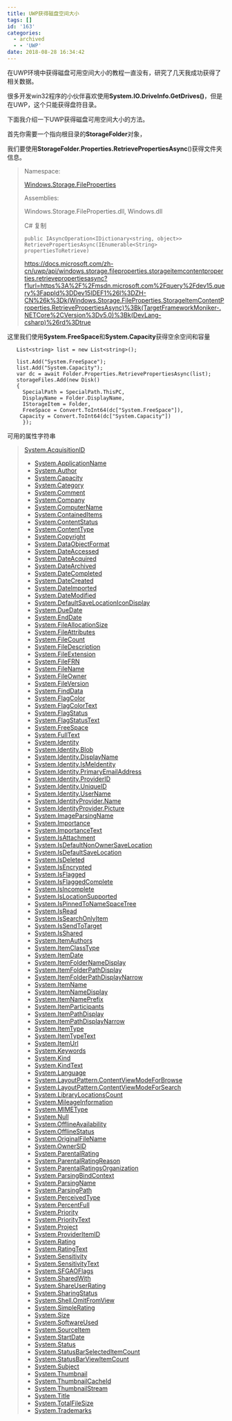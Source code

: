 ```yaml
---
title: UWP获得磁盘空间大小
tags: []
id: '163'
categories:
  - archived
  - - 'UWP'
date: 2018-08-28 16:34:42
---
```


在UWP环境中获得磁盘可用空间大小的教程一直没有，研究了几天我成功获得了相关数据。

很多开发win32程序的小伙伴喜欢使用**System.IO.DriveInfo.GetDrives()**，但是在UWP，这个只能获得盘符目录。

下面我介绍一下UWP获得磁盘可用空间大小的方法。

首先你需要一个指向根目录的**StorageFolder**对象，

我们要使用**StorageFolder.Properties.RetrievePropertiesAsync**()获得文件夹信息。

> Namespace:
> 
> [Windows.Storage.FileProperties](https://docs.microsoft.com/zh-cn/uwp/api/windows.storage.fileproperties)
> 
> Assemblies:
> 
> Windows.Storage.FileProperties.dll, Windows.dll
> 
>   
> 
>   
> 
>   
> 
> C# 复制
> 
> ```
> public IAsyncOperation<IDictionary<string, object>> RetrievePropertiesAsync(IEnumerable<String> propertiesToRetrieve)
> ```
> 
>   
> 
> https://docs.microsoft.com/zh-cn/uwp/api/windows.storage.fileproperties.storageitemcontentproperties.retrievepropertiesasync?f1url=https%3A%2F%2Fmsdn.microsoft.com%2Fquery%2Fdev15.query%3FappId%3DDev15IDEF1%26l%3DZH-CN%26k%3Dk(Windows.Storage.FileProperties.StorageItemContentProperties.RetrievePropertiesAsync)%3Bk(TargetFrameworkMoniker-.NETCore%2CVersion%3Dv5.0)%3Bk(DevLang-csharp)%26rd%3Dtrue

这里我们使用**System.FreeSpace**和**System.Capacity**获得空余空间和容量

```
   List<string> list = new List<string>();
                    
   list.Add("System.FreeSpace");
   list.Add("System.Capacity");
   var dc = await Folder.Properties.RetrievePropertiesAsync(list);
   storageFiles.Add(new Disk()
   {
     SpecialPath = SpecialPath.ThisPC,
     DisplayName = Folder.DisplayName,
     IStorageItem = Folder,
     FreeSpace = Convert.ToInt64(dc["System.FreeSpace"]),
    Capacity = Convert.ToInt64(dc["System.Capacity"])
     });

```

可用的属性字符串

> [System.AcquisitionID](https://msdn.microsoft.com/en-us/library/bb760648)
> 
> *   [System.ApplicationName](https://msdn.microsoft.com/en-us/library/bb760650)
> *   [System.Author](https://msdn.microsoft.com/en-us/library/bb760652)
> *   [System.Capacity](https://msdn.microsoft.com/en-us/library/bb760654)
> *   [System.Category](https://msdn.microsoft.com/en-us/library/bb760656)
> *   [System.Comment](https://msdn.microsoft.com/en-us/library/bb760658)
> *   [System.Company](https://msdn.microsoft.com/en-us/library/bb760660)
> *   [System.ComputerName](https://msdn.microsoft.com/en-us/library/bb760662)
> *   [System.ContainedItems](https://msdn.microsoft.com/en-us/library/bb760664)
> *   [System.ContentStatus](https://msdn.microsoft.com/en-us/library/bb760667)
> *   [System.ContentType](https://msdn.microsoft.com/en-us/library/bb760669)
> *   [System.Copyright](https://msdn.microsoft.com/en-us/library/bb760671)
> *   [System.DataObjectFormat](https://msdn.microsoft.com/en-us/library/jj553585)
> *   [System.DateAccessed](https://msdn.microsoft.com/en-us/library/bb760673)
> *   [System.DateAcquired](https://msdn.microsoft.com/en-us/library/bb760675)
> *   [System.DateArchived](https://msdn.microsoft.com/en-us/library/bb760677)
> *   [System.DateCompleted](https://msdn.microsoft.com/en-us/library/bb760679)
> *   [System.DateCreated](https://msdn.microsoft.com/en-us/library/bb760681)
> *   [System.DateImported](https://msdn.microsoft.com/en-us/library/bb760683)
> *   [System.DateModified](https://msdn.microsoft.com/en-us/library/bb760685)
> *   [System.DefaultSaveLocationIconDisplay](https://msdn.microsoft.com/en-us/library/jj553586)
> *   [System.DueDate](https://msdn.microsoft.com/en-us/library/bb760687)
> *   [System.EndDate](https://msdn.microsoft.com/en-us/library/bb760689)
> *   [System.FileAllocationSize](https://msdn.microsoft.com/en-us/library/bb760691)
> *   [System.FileAttributes](https://msdn.microsoft.com/en-us/library/bb760693)
> *   [System.FileCount](https://msdn.microsoft.com/en-us/library/bb760695)
> *   [System.FileDescription](https://msdn.microsoft.com/en-us/library/bb760697)
> *   [System.FileExtension](https://msdn.microsoft.com/en-us/library/bb760699)
> *   [System.FileFRN](https://msdn.microsoft.com/en-us/library/bb760701)
> *   [System.FileName](https://msdn.microsoft.com/en-us/library/bb760703)
> *   [System.FileOwner](https://msdn.microsoft.com/en-us/library/bb760705)
> *   [System.FileVersion](https://msdn.microsoft.com/en-us/library/bb760707)
> *   [System.FindData](https://msdn.microsoft.com/en-us/library/bb760709)
> *   [System.FlagColor](https://msdn.microsoft.com/en-us/library/bb760711)
> *   [System.FlagColorText](https://msdn.microsoft.com/en-us/library/bb760713)
> *   [System.FlagStatus](https://msdn.microsoft.com/en-us/library/bb760715)
> *   [System.FlagStatusText](https://msdn.microsoft.com/en-us/library/bb760717)
> *   [System.FreeSpace](https://msdn.microsoft.com/en-us/library/bb760719)
> *   [System.FullText](https://msdn.microsoft.com/en-us/library/dd391649)
> *   [System.Identity](https://msdn.microsoft.com/en-us/library/bb760721)
> *   [System.Identity.Blob](https://msdn.microsoft.com/en-us/library/dd391652)
> *   [System.Identity.DisplayName](https://msdn.microsoft.com/en-us/library/dd391653)
> *   [System.Identity.IsMeIdentity](https://msdn.microsoft.com/en-us/library/dd391654)
> *   [System.Identity.PrimaryEmailAddress](https://msdn.microsoft.com/en-us/library/dd391655)
> *   [System.Identity.ProviderID](https://msdn.microsoft.com/en-us/library/dd391656)
> *   [System.Identity.UniqueID](https://msdn.microsoft.com/en-us/library/dd391657)
> *   [System.Identity.UserName](https://msdn.microsoft.com/en-us/library/dd391658)
> *   [System.IdentityProvider.Name](https://msdn.microsoft.com/en-us/library/dd391650)
> *   [System.IdentityProvider.Picture](https://msdn.microsoft.com/en-us/library/dd391651)
> *   [System.ImageParsingName](https://msdn.microsoft.com/en-us/library/dd391659)
> *   [System.Importance](https://msdn.microsoft.com/en-us/library/bb760723)
> *   [System.ImportanceText](https://msdn.microsoft.com/en-us/library/bb760725)
> *   [System.IsAttachment](https://msdn.microsoft.com/en-us/library/bb760727)
> *   [System.IsDefaultNonOwnerSaveLocation](https://msdn.microsoft.com/en-us/library/dd391660)
> *   [System.IsDefaultSaveLocation](https://msdn.microsoft.com/en-us/library/dd391661)
> *   [System.IsDeleted](https://msdn.microsoft.com/en-us/library/bb760729)
> *   [System.IsEncrypted](https://msdn.microsoft.com/en-us/library/cc184966)
> *   [System.IsFlagged](https://msdn.microsoft.com/en-us/library/bb760731)
> *   [System.IsFlaggedComplete](https://msdn.microsoft.com/en-us/library/bb760733)
> *   [System.IsIncomplete](https://msdn.microsoft.com/en-us/library/bb760735)
> *   [System.IsLocationSupported](https://msdn.microsoft.com/en-us/library/dd562035)
> *   [System.IsPinnedToNameSpaceTree](https://msdn.microsoft.com/en-us/library/dd391662)
> *   [System.IsRead](https://msdn.microsoft.com/en-us/library/bb760737)
> *   [System.IsSearchOnlyItem](https://msdn.microsoft.com/en-us/library/dd391663)
> *   [System.IsSendToTarget](https://msdn.microsoft.com/en-us/library/bb760739)
> *   [System.IsShared](https://msdn.microsoft.com/en-us/library/bb760741)
> *   [System.ItemAuthors](https://msdn.microsoft.com/en-us/library/bb760743)
> *   [System.ItemClassType](https://msdn.microsoft.com/en-us/library/dd391664)
> *   [System.ItemDate](https://msdn.microsoft.com/en-us/library/bb760745)
> *   [System.ItemFolderNameDisplay](https://msdn.microsoft.com/en-us/library/bb760747)
> *   [System.ItemFolderPathDisplay](https://msdn.microsoft.com/en-us/library/bb760764)
> *   [System.ItemFolderPathDisplayNarrow](https://msdn.microsoft.com/en-us/library/bb760766)
> *   [System.ItemName](https://msdn.microsoft.com/en-us/library/bb760768)
> *   [System.ItemNameDisplay](https://msdn.microsoft.com/en-us/library/bb760770)
> *   [System.ItemNamePrefix](https://msdn.microsoft.com/en-us/library/bb760772)
> *   [System.ItemParticipants](https://msdn.microsoft.com/en-us/library/bb760774)
> *   [System.ItemPathDisplay](https://msdn.microsoft.com/en-us/library/bb760776)
> *   [System.ItemPathDisplayNarrow](https://msdn.microsoft.com/en-us/library/bb760779)
> *   [System.ItemType](https://msdn.microsoft.com/en-us/library/bb760781)
> *   [System.ItemTypeText](https://msdn.microsoft.com/en-us/library/bb760783)
> *   [System.ItemUrl](https://msdn.microsoft.com/en-us/library/bb760785)
> *   [System.Keywords](https://msdn.microsoft.com/en-us/library/bb787519)
> *   [System.Kind](https://msdn.microsoft.com/en-us/library/bb787521)
> *   [System.KindText](https://msdn.microsoft.com/en-us/library/bb787523)
> *   [System.Language](https://msdn.microsoft.com/en-us/library/bb787525)
> *   [System.LayoutPattern.ContentViewModeForBrowse](https://msdn.microsoft.com/en-us/library/dd391667)
> *   [System.LayoutPattern.ContentViewModeForSearch](https://msdn.microsoft.com/en-us/library/dd391668)
> *   [System.LibraryLocationsCount](https://msdn.microsoft.com/en-us/library/jj553597)
> *   [System.MileageInformation](https://msdn.microsoft.com/en-us/library/bb787526)
> *   [System.MIMEType](https://msdn.microsoft.com/en-us/library/bb787528)
> *   [System.Null](https://msdn.microsoft.com/en-us/library/bb787530)
> *   [System.OfflineAvailability](https://msdn.microsoft.com/en-us/library/bb787532)
> *   [System.OfflineStatus](https://msdn.microsoft.com/en-us/library/bb787534)
> *   [System.OriginalFileName](https://msdn.microsoft.com/en-us/library/bb787536)
> *   [System.OwnerSID](https://msdn.microsoft.com/en-us/library/dd391669)
> *   [System.ParentalRating](https://msdn.microsoft.com/en-us/library/bb787538)
> *   [System.ParentalRatingReason](https://msdn.microsoft.com/en-us/library/bb787540)
> *   [System.ParentalRatingsOrganization](https://msdn.microsoft.com/en-us/library/bb787542)
> *   [System.ParsingBindContext](https://msdn.microsoft.com/en-us/library/bb787544)
> *   [System.ParsingName](https://msdn.microsoft.com/en-us/library/bb787546)
> *   [System.ParsingPath](https://msdn.microsoft.com/en-us/library/bb787547)
> *   [System.PerceivedType](https://msdn.microsoft.com/en-us/library/bb787548)
> *   [System.PercentFull](https://msdn.microsoft.com/en-us/library/bb787549)
> *   [System.Priority](https://msdn.microsoft.com/en-us/library/bb787550)
> *   [System.PriorityText](https://msdn.microsoft.com/en-us/library/bb787551)
> *   [System.Project](https://msdn.microsoft.com/en-us/library/bb787552)
> *   [System.ProviderItemID](https://msdn.microsoft.com/en-us/library/bb787553)
> *   [System.Rating](https://msdn.microsoft.com/en-us/library/bb787554)
> *   [System.RatingText](https://msdn.microsoft.com/en-us/library/bb787556)
> *   [System.Sensitivity](https://msdn.microsoft.com/en-us/library/bb787557)
> *   [System.SensitivityText](https://msdn.microsoft.com/en-us/library/bb787558)
> *   [System.SFGAOFlags](https://msdn.microsoft.com/en-us/library/bb787559)
> *   [System.SharedWith](https://msdn.microsoft.com/en-us/library/bb787560)
> *   [System.ShareUserRating](https://msdn.microsoft.com/en-us/library/bb787561)
> *   [System.SharingStatus](https://msdn.microsoft.com/en-us/library/dd391670)
> *   [System.Shell.OmitFromView](https://msdn.microsoft.com/en-us/library/bb787562)
> *   [System.SimpleRating](https://msdn.microsoft.com/en-us/library/bb787564)
> *   [System.Size](https://msdn.microsoft.com/en-us/library/bb787566)
> *   [System.SoftwareUsed](https://msdn.microsoft.com/en-us/library/bb787568)
> *   [System.SourceItem](https://msdn.microsoft.com/en-us/library/bb787570)
> *   [System.StartDate](https://msdn.microsoft.com/en-us/library/bb787572)
> *   [System.Status](https://msdn.microsoft.com/en-us/library/bb787574)
> *   [System.StatusBarSelectedItemCount](https://msdn.microsoft.com/en-us/library/jj553599)
> *   [System.StatusBarViewItemCount](https://msdn.microsoft.com/en-us/library/jj553600)
> *   [System.Subject](https://msdn.microsoft.com/en-us/library/bb787576)
> *   [System.Thumbnail](https://msdn.microsoft.com/en-us/library/bb787578)
> *   [System.ThumbnailCacheId](https://msdn.microsoft.com/en-us/library/bb787580)
> *   [System.ThumbnailStream](https://msdn.microsoft.com/en-us/library/bb787582)
> *   [System.Title](https://msdn.microsoft.com/en-us/library/bb787584)
> *   [System.TotalFileSize](https://msdn.microsoft.com/en-us/library/bb787586)
> *   [System.Trademarks](https://msdn.microsoft.com/en-us/library/bb787588)